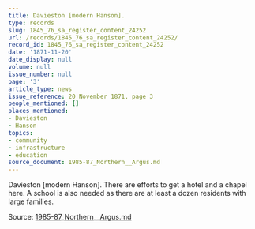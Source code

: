 ```yaml
---
title: Davieston [modern Hanson].
type: records
slug: 1845_76_sa_register_content_24252
url: /records/1845_76_sa_register_content_24252/
record_id: 1845_76_sa_register_content_24252
date: '1871-11-20'
date_display: null
volume: null
issue_number: null
page: '3'
article_type: news
issue_reference: 20 November 1871, page 3
people_mentioned: []
places_mentioned:
- Davieston
- Hanson
topics:
- community
- infrastructure
- education
source_document: 1985-87_Northern__Argus.md
---
```


Davieston [modern Hanson].  There are efforts to get a hotel and a chapel here.  A school is also needed as there are at least a dozen residents with large families.

Source: [1985-87_Northern__Argus.md](/downloads/markdown/1985-87_Northern__Argus.md)
